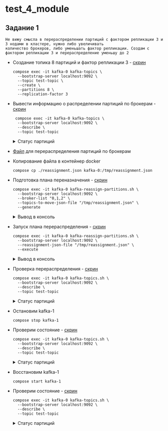 # test_4_module


## Задание 1
```text
Не вижу смысла в перераспределении партиций с фактором репликации 3 и 3 нодами в кластере, нужно либо увеличивать 
количество брокеров, либо уменьшать фактор репликации. Создам с фактором репликации 3 и перераспределение уменьшу до 2
```

- Создание топика 8 партиций и фактор репликации 3 - [скрин](screenshots/1_topic_created.png)
  ```shell
  compose exec -it kafka-0 kafka-topics \
    --bootstrap-server localhost:9092 \
    --topic test-topic \
    --create \
    --partitions 8 \
    --replication-factor 3
  ```
  
- Вывести информацию о распределении партиций по брокерам - [скрин](screenshots/2_status.png)
  ```shell
   compose exec -it kafka-0 kafka-topics \
    --bootstrap-server localhost:9092 \
    --describe \
    --topic test-topic
  ```
  <details>
  <summary>Статус партиций</summary>
  
  ***Партиции распределены по 3 брокерам и все в синхронизированном состоянии***
  <pre>
  Topic: test-topic       TopicId: GsM6RoCmTWuNwTDSSoqg4w PartitionCount: 8       ReplicationFactor: 3    Configs: 
        Topic: test-topic       Partition: 0    Leader: 1       Replicas: 1,2,0 Isr: 1,2,0
        Topic: test-topic       Partition: 1    Leader: 2       Replicas: 2,0,1 Isr: 2,0,1
        Topic: test-topic       Partition: 2    Leader: 0       Replicas: 0,1,2 Isr: 0,1,2
        Topic: test-topic       Partition: 3    Leader: 2       Replicas: 2,1,0 Isr: 2,1,0
        Topic: test-topic       Partition: 4    Leader: 1       Replicas: 1,0,2 Isr: 1,0,2
        Topic: test-topic       Partition: 5    Leader: 0       Replicas: 0,2,1 Isr: 0,2,1
        Topic: test-topic       Partition: 6    Leader: 0       Replicas: 0,1,2 Isr: 0,1,2
        Topic: test-topic       Partition: 7    Leader: 1       Replicas: 1,2,0 Isr: 1,2,0
  </pre>
  </details>


- [Файл](reassignment.json) для перераспределения партиций по брокерам
- Копирование файла в контейнер docker
  ```shell
  compose cp ./reassignment.json kafka-0:/tmp/reassignment.json
  ```
- Подготовка плана переназначения - [скрин](screenshots/3_plan_generated.png)
  ```shell
  compose exec -it kafka-0 kafka-reassign-partitions.sh \
    --bootstrap-server localhost:9092 \
    --broker-list "0,1,2" \
    --topics-to-move-json-file "/tmp/reassignment.json" \
    --generate
  ```
  <details>
  <summary>Вывод в консоль</summary>
  
  <pre>
  Current partition replica assignment
  {"version":1,"partitions":[]}

  Proposed partition reassignment configuration
  {"version":1,"partitions":[]}
  </pre>
  </details>


- Запуск плана перераспределения - [скрин](screenshots/4_reassignment_executed.png)
  ```shell
  compose exec -it kafka-0 kafka-reassign-partitions.sh \
    --bootstrap-server localhost:9092 \
    --reassignment-json-file "/tmp/reassignment.json" \
    --execute
  ```
  <details>
  <summary>Вывод в консоль</summary>

  <pre>
  Current partition replica assignment

  {"version":1,"partitions":[{"topic":"test-topic","partition":0,"replicas":[1,2,0],"log_dirs":["any","any","any"]},{"topic":"test-topic","partition":1,"replicas":[2,0,1],"log_dirs":["any","any","any"]},{"topic":"test-topic","partition":2,"replicas":[0,1,2],"log_dirs":["any","any","any"]},{"topic":"test-topic","partition":3,"replicas":[2,1,0],"log_dirs":["any","any","any"]},{"topic":"test-topic","partition":4,"replicas":[1,0,2],"log_dirs":["any","any","any"]},{"topic":"test-topic","partition":5,"replicas":[0,2,1],"log_dirs":["any","any","any"]},{"topic":"test-topic","partition":6,"replicas":[0,1,2],"log_dirs":["any","any","any"]},{"topic":"test-topic","partition":7,"replicas":[1,2,0],"log_dirs":["any","any","any"]}]}
  
  Save this to use as the --reassignment-json-file option during rollback
  Successfully started partition reassignments for test-topic-0,test-topic-1,test-topic-2,test-topic-3,test-topic-4,test-topic-5,test-topic-6,test-topic-7
  </pre>
  </details>


- Проверка перераспределения - [скрин](screenshots/5_status.png)
  ```shell
  compose exec -it kafka-0 kafka-topics.sh \
    --bootstrap-server localhost:9092 \
    --describe \
    --topic test-topic
  ```
  <details>
  <summary>Статус партиций</summary>
  
  ***Реплики остались только на двух нодах, тк мы принудительно оставили по 2 ноды в плане, синхронизированное состояние
  только на двух брокерах***
  <pre>
  Topic: test-topic       TopicId: GsM6RoCmTWuNwTDSSoqg4w PartitionCount: 8       ReplicationFactor: 2    Configs: 
        Topic: test-topic       Partition: 0    Leader: 0       Replicas: 0,2   Isr: 2,0
        Topic: test-topic       Partition: 1    Leader: 0       Replicas: 0,1   Isr: 0,1
        Topic: test-topic       Partition: 2    Leader: 1       Replicas: 1,2   Isr: 1,2
        Topic: test-topic       Partition: 3    Leader: 0       Replicas: 0,1   Isr: 1,0
        Topic: test-topic       Partition: 4    Leader: 0       Replicas: 0,2   Isr: 0,2
        Topic: test-topic       Partition: 5    Leader: 1       Replicas: 1,2   Isr: 2,1
        Topic: test-topic       Partition: 6    Leader: 1       Replicas: 1,2   Isr: 1,2
        Topic: test-topic       Partition: 7    Leader: 1       Replicas: 1,2   Isr: 1,2
  </pre>
  </details>


- Остановим kafka-1
  ```shell
  compose stop kafka-1
  ```

- Проверим состояние - [скрин](screenshots/6_status.png)
  ```shell
  compose exec -it kafka-0 kafka-topics.sh \
    --bootstrap-server localhost:9092 \
    --describe \
    --topic test-topic
  ```
  <details>
  <summary>Статус партиций</summary>
  
  ***После падения 1 ноды ожидаемо синхронизированное состояние осталось только на одном брокере из двух у тех партиций,
  которые были распределены на упавшую ноду***
  <pre>
  Topic: test-topic       TopicId: GsM6RoCmTWuNwTDSSoqg4w PartitionCount: 8       ReplicationFactor: 2    Configs: 
        Topic: test-topic       Partition: 0    Leader: 0       Replicas: 0,2   Isr: 2,0
        Topic: test-topic       Partition: 1    Leader: 0       Replicas: 0,1   Isr: 0
        Topic: test-topic       Partition: 2    Leader: 2       Replicas: 1,2   Isr: 2
        Topic: test-topic       Partition: 3    Leader: 0       Replicas: 0,1   Isr: 0
        Topic: test-topic       Partition: 4    Leader: 0       Replicas: 0,2   Isr: 0,2
        Topic: test-topic       Partition: 5    Leader: 2       Replicas: 1,2   Isr: 2
        Topic: test-topic       Partition: 6    Leader: 2       Replicas: 1,2   Isr: 2
        Topic: test-topic       Partition: 7    Leader: 2       Replicas: 1,2   Isr: 2
  </pre>
  </details>


- Восстановим kafka-1
  ```shell
  compose start kafka-1
  ```
- Проверим состояние - [скрин](screenshots/7_status.png)
  ```shell
  compose exec -it kafka-0 kafka-topics.sh \
    --bootstrap-server localhost:9092 \
    --describe \
    --topic test-topic
  ```
  <details>
  <summary>Статус партиций</summary>
  
  ***Синхронизированное состояние вернулось в норму, с учетом ручного перераспределения. Для возвращения синхронизации
  по всем нодам следует в плане в ключе "replicas" указать 3 ноды***
  <pre>
  Topic: test-topic       TopicId: GsM6RoCmTWuNwTDSSoqg4w PartitionCount: 8       ReplicationFactor: 2    Configs: 
        Topic: test-topic       Partition: 0    Leader: 0       Replicas: 0,2   Isr: 2,0
        Topic: test-topic       Partition: 1    Leader: 0       Replicas: 0,1   Isr: 0,1
        Topic: test-topic       Partition: 2    Leader: 2       Replicas: 1,2   Isr: 2,1
        Topic: test-topic       Partition: 3    Leader: 0       Replicas: 0,1   Isr: 0,1
        Topic: test-topic       Partition: 4    Leader: 0       Replicas: 0,2   Isr: 0,2
        Topic: test-topic       Partition: 5    Leader: 2       Replicas: 1,2   Isr: 2,1
        Topic: test-topic       Partition: 6    Leader: 2       Replicas: 1,2   Isr: 2,1
        Topic: test-topic       Partition: 7    Leader: 2       Replicas: 1,2   Isr: 2,1
  </pre>
  </details>
